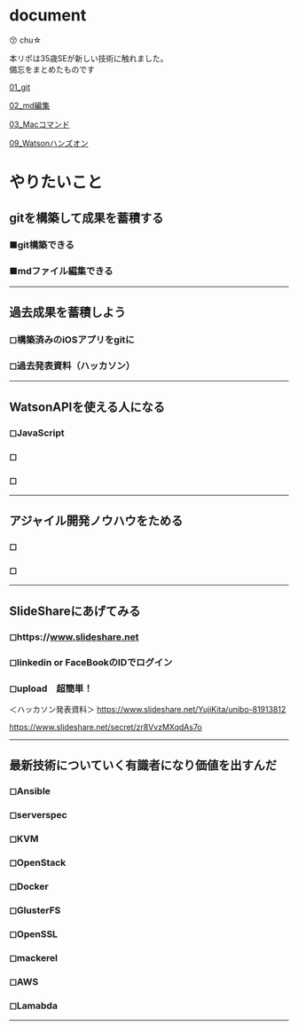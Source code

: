 # document
:kissing_closed_eyes: chu☆

本リポは35歳SEが新しい技術に触れました。  
備忘をまとめたものです

[01_git](./01_git.md)  

[02_md編集](./02_md編集.md)

[03_Macコマンド](./03_Macノウハウ.md)

[09_Watsonハンズオン](./09_Watsonハンズオン.md)

# やりたいこと
## gitを構築して成果を蓄積する
### ■git構築できる
### ■mdファイル編集できる
---
## 過去成果を蓄積しよう
### ◻︎構築済みのiOSアプリをgitに
### ◻︎過去発表資料（ハッカソン）
---
## WatsonAPIを使える人になる
### ◻︎JavaScript
### ◻︎
### ◻︎
---
## アジャイル開発ノウハウをためる
### ◻︎
### ◻︎
---
## SlideShareにあげてみる
### ◻︎https://www.slideshare.net
### ◻︎linkedin or FaceBookのIDでログイン
### ◻︎upload　超簡単！

＜ハッカソン発表資料＞
https://www.slideshare.net/YujiKita/unibo-81913812

https://www.slideshare.net/secret/zr8VvzMXqdAs7o

---
## 最新技術についていく有識者になり価値を出すんだ
### ◻︎Ansible
### ◻︎serverspec
### ◻︎KVM
### ◻︎OpenStack
### ◻︎Docker
### ◻︎GlusterFS
### ◻︎OpenSSL
### ◻︎mackerel
### ◻︎AWS
### ◻︎Lamabda
---
